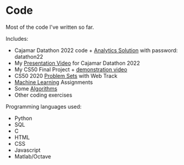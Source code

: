# Code
Most of the code I've written so far.

Includes:
- Cajamar Datathon 2022 code + [Analytics Solution](https://mruddym.wixsite.com/team-origin-data) with password: datathon22
- My [Presentation Video](https://vimeo.com/showcase/9366887/video/719785649) for Cajamar Datathon 2022
- My CS50 Final Project + [demonstration video](https://www.youtube.com/watch?v=3pOB0Sdsuko)
- CS50 2020 [Problem Sets](https://cs50.harvard.edu/x/2020/) with Web Track
- [Machine Learning](https://www.coursera.org/learn/machine-learning) Assignments
- Some [Algorithms](https://www.coursera.org/specializations/algorithms)
- Other coding exercises

Programming languages used:
- Python
- SQL
- C
- HTML
- CSS
- Javascript
- Matlab/Octave
